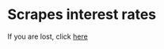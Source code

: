 # Scrapes interest rates

If you are lost, click <a href="https://mlvdl.github.io/scrater/"> here </a>
